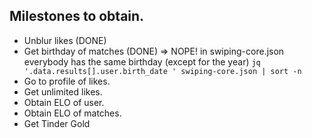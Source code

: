 ## Milestones to obtain.

* Unblur likes (DONE)
* Get birthday of matches (DONE) => NOPE! in swiping-core.json everybody has the same birthday (except for the year) `jq '.data.results[].user.birth_date ' swiping-core.json | sort -n`
* Go to profile of likes.
* Get unlimited likes.
* Obtain ELO of user.
* Obtain ELO of matches.
* Get Tinder Gold
